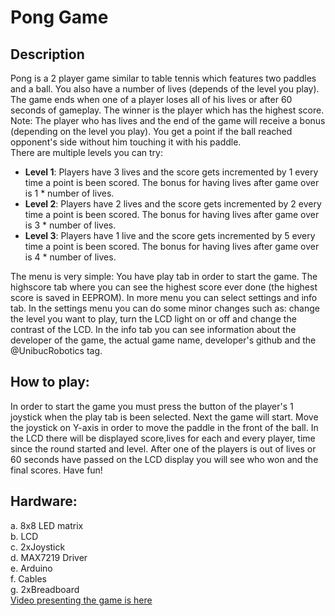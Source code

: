 # **Pong Game**
## **Description**<br>
Pong is a 2 player game similar to table tennis which features two paddles and a ball. You also have a number of lives (depends of the level you play). The game ends when one of a player loses all of his lives or after 60 seconds of gameplay. The winner is the player which has the highest score. Note: The player who has lives and the end of the game will receive a bonus (depending on the level you play). You get a point if the ball reached opponent's side without him touching it with his paddle.  <br>
There are multiple levels you can try: <br>
- **Level 1**: Players have 3 lives and the score gets incremented by 1 every time a point is been scored. The bonus for having           lives after game over is 1 * number of lives. <br>
- **Level 2**: Players have 2 lives and the score gets incremented by 2 every time a point is been scored. The bonus for having           lives after game over is 3 * number of lives. <br>
- **Level 3**: Players have 1 live and the score gets incremented by 5 every time a point is been scored. The bonus for having lives       after game over is 4 * number of lives. <br>

The menu is very simple: You have play tab in order to start the game. The highscore tab where you can see the highest score ever done (the highest score is saved in EEPROM). In more menu you can select settings and info tab. In the settings menu you can do some minor changes such as: change the level you want to play, turn the LCD light on or off and change the contrast of the LCD. In the info tab you can see information about the developer of the game, the actual game name, developer's github and the @UnibucRobotics tag.
## How to play: <br>
In order to start the game you must press the button of the player's 1 joystick when the play tab is been selected. Next the game will start. Move the joystick on Y-axis in order to move the paddle in the front of the ball. In the LCD there will be displayed score,lives for each and every player, time since the round started and level. After one of the players is out of lives or 60 seconds have passed on the LCD display you will see who won and the final scores. Have fun!
## Hardware: <br>
a. 8x8 LED matrix <br>
b. LCD <br>
c. 2xJoystick <br>
d. MAX7219 Driver <br>
e. Arduino <br>
f. Cables <br>
g. 2xBreadboard <br>
<a href="https://www.youtube.com/watch?v=mVl_6OpLql8">Video presenting the game is here</a>
